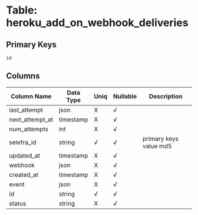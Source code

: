 # Table: heroku_add_on_webhook_deliveries

## Primary Keys 

```
id
```


## Columns 

|  Column Name   |  Data Type  | Uniq | Nullable | Description | 
|  ----  | ----  | ----  | ----  | ---- | 
| last_attempt | json | X | √ |  | 
| next_attempt_at | timestamp | X | √ |  | 
| num_attempts | int | X | √ |  | 
| selefra_id | string | √ | √ | primary keys value md5 | 
| updated_at | timestamp | X | √ |  | 
| webhook | json | X | √ |  | 
| created_at | timestamp | X | √ |  | 
| event | json | X | √ |  | 
| id | string | √ | √ |  | 
| status | string | X | √ |  | 


